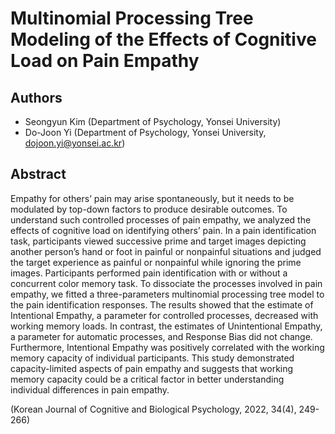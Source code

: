 # Multinomial Processing Tree Modeling of the Effects of Cognitive Load on Pain Empathy

## Authors

* Seongyun Kim (Department of Psychology, Yonsei University) 
* Do-Joon Yi (Department of Psychology, Yonsei University, dojoon.yi@yonsei.ac.kr)

## Abstract

Empathy for others’ pain may arise spontaneously, but it needs to be modulated by top-down factors to produce desirable outcomes. To understand such controlled processes of pain empathy, we analyzed the effects of cognitive load on identifying others’ pain. In a pain identification task, participants viewed successive prime and target images depicting another person’s hand or foot in painful or nonpainful situations and judged the target experience as painful or nonpainful while ignoring the prime images. Participants performed pain identification with or without a concurrent color memory task. To dissociate the processes involved in pain empathy, we fitted a three-parameters multinomial processing tree model to the pain identification responses. The results showed that the estimate of Intentional Empathy, a parameter for controlled processes, decreased with working memory loads. In contrast, the estimates of Unintentional Empathy, a parameter for automatic processes, and Response Bias did not change. Furthermore, Intentional Empathy was positively correlated with the working memory capacity of individual participants. This study demonstrated capacity-limited aspects of pain empathy and suggests that working memory capacity could be a critical factor in better understanding individual differences in pain empathy.

(Korean Journal of Cognitive and Biological Psychology, 2022, 34(4), 249-266)
